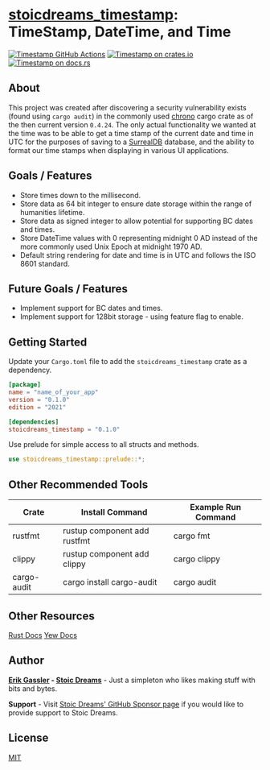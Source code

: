# [stoicdreams_timestamp](docsrs): TimeStamp, DateTime, and Time

[![Timestamp GitHub Actions][gh-image]][gh-checks]
[![Timestamp on crates.io][cratesio-image]][cratesio]
[![Timestamp on docs.rs][docsrs-image]][docsrs]

[gh-image]: https://github.com/stoicdreams/timestamp/actions/workflows/deploy.yml/badge.svg
[gh-checks]: https://github.com/stoicdreams/timestamp/actions?query=branch%3Amain
[cratesio-image]: https://img.shields.io/crates/v/stoicdreams_timestamp.svg
[cratesio]: https://crates.io/crates/stoicdreams_timestamp
[docsrs-image]: https://docs.rs/stoicdreams_timestamp/badge.svg
[docsrs]: https://docs.rs/stoicdreams_timestamp

## About

This project was created after discovering a security vulnerability exists (found using `cargo audit`) in the commonly used [chrono](https://crates.io/crates/chrono) cargo crate as of the then current version `0.4.24`. The only actual functionality we wanted at the time was to be able to get a time stamp of the current date and time in UTC for the purposes of saving to a [SurrealDB](https://surrealdb.com/) database, and the ability to format our time stamps when displaying in various UI applications.

## Goals / Features

- Store times down to the millisecond.
- Store data as 64 bit integer to ensure date storage within the range of humanities lifetime.
- Store data as signed integer to allow potential for supporting BC dates and times.
- Store DateTime values with 0 representing midnight 0 AD instead of the more commonly used Unix Epoch at midnight 1970 AD.
- Default string rendering for date and time is in UTC and follows the ISO 8601 standard.

## Future Goals / Features

- Implement support for BC dates and times.
- Implement support for 128bit storage - using feature flag to enable.

## Getting Started

Update your `Cargo.toml` file to add the `stoicdreams_timestamp` crate as a dependency.

```toml
[package]
name = "name_of_your_app"
version = "0.1.0"
edition = "2021"

[dependencies]
stoicdreams_timestamp = "0.1.0"
```

Use prelude for simple access to all structs and methods.

```rust
use stoicdreams_timestamp::prelude::*;
```

## Other Recommended Tools

Crate | Install Command | Example Run Command
--- | --- | ---
rustfmt | rustup component add rustfmt | cargo fmt
clippy | rustup component add clippy | cargo clippy
cargo-audit | cargo install cargo-audit | cargo audit

## Other Resources

[Rust Docs](https://www.rust-lang.org/)
[Yew Docs](https://yew.rs/)

## Author

**[Erik Gassler](https://www.erikgassler.com) - [Stoic Dreams](https://www.stoicdreams.com)** - Just a simpleton who likes making stuff with bits and bytes.

**Support** - Visit [Stoic Dreams' GitHub Sponsor page](https://github.com/sponsors/StoicDreams) if you would like to provide support to Stoic Dreams.

## License

[MIT](../LICENSE)
